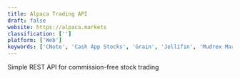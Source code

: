 ```yaml
---
title: Alpaca Trading API
draft: false 
website: https://alpaca.markets
classification: ['']
platform: ['Web']
keywords: ['CNote', 'Cash App Stocks', 'Grain', 'Jellifin', 'Mudrex Marketplace', 'Mylo', 'OpenInvest', 'Scoop Markets', 'Sharesight', 'SparkFin', 'StockStream', 'Stockal', 'Stockflare', 'Trigger Finance']
---
```

Simple REST API for commission-free stock trading